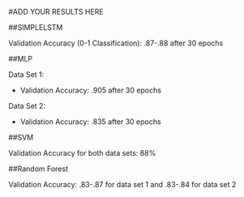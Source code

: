 #ADD YOUR RESULTS HERE


##SIMPLELSTM

Validation Accuracy (0-1 Classification): .87-.88 after 30 epochs

##MLP

Data Set 1:
- Validation Accuracy: .905 after 30 epochs

Data Set 2:
- Validation Accuracy: .835 after 30 epochs

##SVM

Validation Accuracy for both data sets: 88%

##Random Forest

Validation Accuracy: .83-.87 for data set 1 and .83-.84 for data set 2